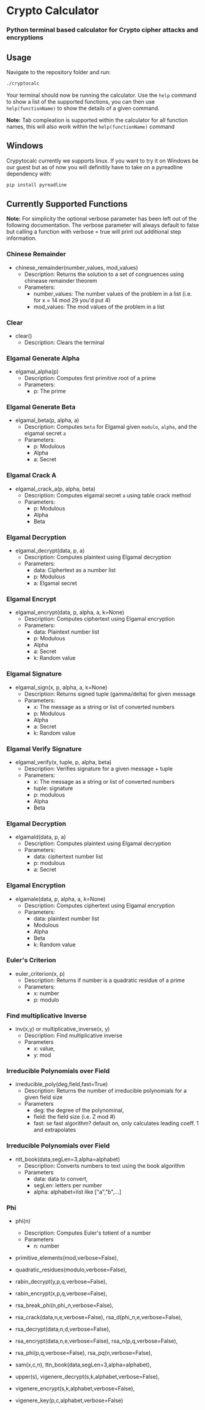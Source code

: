 # Crypto Calculator

### Python terminal based calculator for Crypto cipher attacks and encryptions

## Usage

Navigate to the repository folder and run:

```bash
./cryptocalc
```

Your terminal should now be running the calculator. Use the `help` command to show a list of the supported functions, you can then use `help(functionName)` to show the details of a given command.

**Note:** Tab compleation is supported within the calculator for all function names, this will also work within the `help(functionName)` command

## Windows

Crypytocalc currently we supports linux. If you want to try it on Windows be our guest but as of now you will definitily have to take on a pyreadline dependency with:

```python
pip install pyreadline
```

## Currently Supported Functions

**Note:** For simplicity the optional verbose parameter has been left out of the following documentation. The verbose parameter will always default to false but calling a function with verbose = true will print out additional step information.

### Chinese Remainder
* chinese_remainder(number_values, mod_values)
    * Description:  Returns the solution to a set of congruences using chinease remainder theorem
    * Parameters:
        * number_values: The number values of the problem in a list (i.e. for x = 14 mod 29 you'd put 4)
        * mod_values: The mod values of the problem in a list

### Clear
* clear()
    * Description: Clears the terminal

### Elgamal Generate Alpha
* elgamal_alpha(p)
    * Description: Computes first primitive root of a prime
    * Parameters:
        * p: The prime

### Elgamal Generate Beta
* elgamal_beta(p, alpha, a)
    * Description: Computes `beta` for Elgamal given `modulo`, `alpha`, and the elgamal secret `a`
    * Parameters:
        * p: Modulous 
        * Alpha
        * a: Secret

### Elgamal Crack A
* elgamal_crack_a(p, alpha, beta)
    * Description: Computes elgamal secret `a` using table crack method
    * Parameters:
        * p: Modulous
        * Alpha
        * Beta

###  Elgamal Decryption
* elgamal_decrypt(data, p, a)
    * Description: Computes plaintext using Elgamal decryption
    * Parameters:
        * data: Ciphertext as a number list
        * p: Modulous
        * a: Elgamal secret

### Elgamal Encrypt
* elgamal_encrypt(data, p, alpha, a, k=None)
    * Description: Computes ciphertext using Elgamal encryption
    * Parameters: 
        * data: Plaintext number list
        * p: Modulous
        * Alpha
        * a: Secret 
        * k: Random value

### Elgamal Signature
* elgamal_sign(x, p, alpha, a, k=None)
    * Description: Returns signed tuple (gamma/delta) for given message
    * Parameters:
        * x: The message as a string or list of converted numbers
        * p: Modulous
        * Alpha
        * a: Secret
        * k: Random value

### Elgamal Verify Signature
* elgamal_verify(x, tuple, p, alpha, beta)
    * Description: Verifies signature for a given message + tuple
    * Parameters:
        * x: The message as a string or list of converted numbers
        * tuple: signature
        * p: modulous
        * Alpha
        * Beta

### Elgamal Decryption
* elgamald(data, p, a)
    * Description: Computes plaintext using Elgamal decryption
    * Parameters:
        * data: ciphertext number list
        * p: modulous
        * a: Secret

### Elgamal Encryption
* elgamale(data, p, alpha, a, k=None)
    * Description: Computes ciphertext using Elgamal encryption
    * Parameters: 
        * data: plaintext number list
        * Modulous
        * Alpha
        * Beta
        * k: Random value

### Euler's Criterion
* euler_criterion(x, p)
    * Description: Returns if number is a quadratic residue of a prime
    * Parameters:
        * x: number
        * p: modulo


### Find multiplicative Inverse
* inv(x,y) or multiplicative_inverse(x, y)
    * Description: Find multiplicative inverse
    * Parameters 
        * x: value,
        * y: mod
  
### Irreducible Polynomials over Field
* irreducible_poly(deg,field,fast=True)
    * Description: Returns the number of irreducible polynomials for a given field size
    * Parameters 
        * deg: the degree of the polynominal,
        * field: the field size (i.e. Z mod #)
        * fast: se fast algorithm? default on, only calculates leading coeff. 1 and extrapolates

### Irreducible Polynomials over Field
* ntt_book(data,segLen=3,alpha=alphabet)
    * Description: Converts numbers to text using the book algorithm
    * Parameters 
        * data: data to convert,
        * segLen: letters per number
        * alpha: alphabet=list like [\"a\",\"b\",...]

### Phi
* phi(n)
    * Description: Computes Euler's totient of a number
    * Parameters
        * n: number

* primitive_elements(mod,verbose=False),
* quadratic_residues(modulo,verbose=False),
* rabin_decrypt(y,p,q,verbose=False),
* rabin_encrypt(x,p,q,verbose=False),
* rsa_break_phi(n,phi_n,verbose=False),
* rsa_crack(data,n,e,verbose=False), rsa_d(phi_n,e,verbose=False),
* rsa_decrypt(data,n,d,verbose=False),
* rsa_encrypt(data,n,e,verbose=False), rsa_n(p,q,verbose=False),
* rsa_phi(p,q,verbose=False), rsa_pq(n,verbose=False),
* sam(x,c,n), ttn_book(data,segLen=3,alpha=alphabet),
* upper(s), vigenere_decrypt(s,k,alphabet,verbose=False),
* vigenere_encrypt(s,k,alphabet,verbose=False),
* vigenere_key(p,c,alphabet,verbose=False)